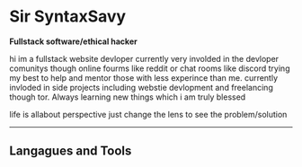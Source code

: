 # Sir SyntaxSavy

**Fullstack software/ethical hacker**

hi im a fullstack website devloper currently very involded in the devloper comunitys though online fourms like reddit or chat rooms like discord
trying my best to help and mentor those with less experince than me. currently invloded in side projects including webstie devlopment and freelancing though 
tor. Always learning new things which i am truly blessed 

life is allabout perspective just change the lens to see the problem/solution

---
## Langagues and Tools

